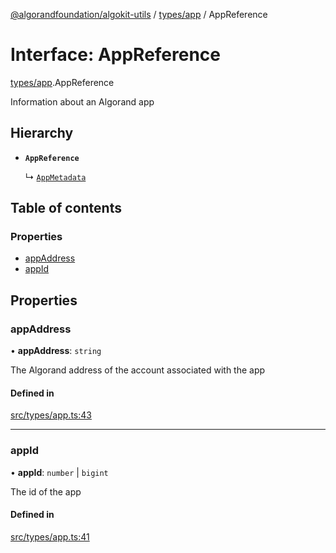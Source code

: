 [@algorandfoundation/algokit-utils](../README.md) / [types/app](../modules/types_app.md) / AppReference

# Interface: AppReference

[types/app](../modules/types_app.md).AppReference

Information about an Algorand app

## Hierarchy

- **`AppReference`**

  ↳ [`AppMetadata`](types_app.AppMetadata.md)

## Table of contents

### Properties

- [appAddress](types_app.AppReference.md#appaddress)
- [appId](types_app.AppReference.md#appid)

## Properties

### appAddress

• **appAddress**: `string`

The Algorand address of the account associated with the app

#### Defined in

[src/types/app.ts:43](https://github.com/lempira/algokit-utils-ts/blob/main/src/types/app.ts#L43)

___

### appId

• **appId**: `number` \| `bigint`

The id of the app

#### Defined in

[src/types/app.ts:41](https://github.com/lempira/algokit-utils-ts/blob/main/src/types/app.ts#L41)

